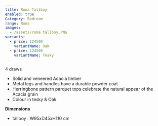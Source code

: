 ```yaml
---
title: Roma Tallboy
enabled: true
Category: Bedroom
range: Roma
images:
  - /assets/roma tallboy.PNG
variants:
  - price: 124500
    variantName: Oak
  - price: 124500
    variantName: Tesky
---
```

4 draws
* Solid and veneered Acacia timber
* Metal legs and handles have a durable powder coat
* Herringbone pattern parquet tops celebrate the natural appear of the Acacia grain
* Colour in tesky & Oak

**Dimensions**
* tallboy : W95xD45xH110 cm